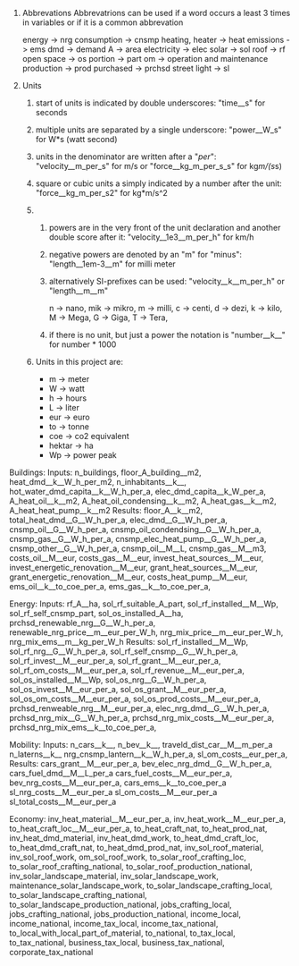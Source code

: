 
1. Abbrevations
    Abbrevatrions can be used if a word occurs a least 3 times in variables
    or if it is a common abbrevation

    energy -> nrg
    consumption -> cnsmp
    heating, heater -> heat
    emissions -> ems
    dmd -> demand
    A -> area
    electricity -> elec
    solar -> sol
    roof -> rf
    open space -> os
    portion -> part
    om -> operation and maintenance
    production -> prod
    purchased -> prchsd
    street light -> sl


2. Units
    1. start of units is indicated by double underscores:
        "time__s" for seconds
    2. multiple units are separated by a single underscore:
        "power__W_s" for W*s (watt second)
    3. units in the denominator are written after a "_per_":
        "velocity__m_per_s" for m/s or "force__kg_m_per_s_s" for kg*m/(s*s)
    4. square or cubic units a simply indicated by a number after the unit:
        "force__kg_m_per_s2" for kg*m/s^2
    5.  1. powers are in the very front of the unit declaration and another double score after it:
            "velocity__1e3__m_per_h" for km/h
        2. negative powers are denoted by an "m" for "minus":
            "length__1em-3__m" for milli meter
        3. alternatively SI-prefixes can be used:
            "velocity__k__m_per_h" or "length__m__m"

            n -> nano,
            mik -> mikro,
            m -> milli,
            c -> centi,
            d -> dezi,
            k -> kilo,
            M -> Mega,
            G -> Giga,
            T -> Tera,
        4. if there is no unit, but just a power the notation is
            "number__k__" for number * 1000

    6. Units in this project are:
        - m -> meter
        - W -> watt
        - h -> hours
        - L -> liter
        - eur -> euro
        - to -> tonne
        - coe -> co2 equivalent
        - hektar -> ha
        - Wp -> power peak


Buildings:
    Inputs:
        n_buildings,
        floor_A_building__m2,
        heat_dmd__k__W_h_per_m2,
        n_inhabitants__k__,
        hot_water_dmd_capita__k__W_h_per_a,
        elec_dmd_capita__k_W_per_a,
        A_heat_oil__k__m2,
        A_heat_oil_condensing__k__m2,
        A_heat_gas__k__m2,
        A_heat_heat_pump__k__m2
    Results:
        floor_A__k__m2,
        total_heat_dmd__G__W_h_per_a,
        elec_dmd__G__W_h_per_a,
        cnsmp_oil__G__W_h_per_a,
        cnsmp_oil_condendsing__G__W_h_per_a,
        cnsmp_gas__G__W_h_per_a,
        cnsmp_elec_heat_pump__G__W_h_per_a,
        cnsmp_other__G__W_h_per_a,
        cnsmp_oil__M__L,
        cnsmp_gas__M__m3,
        costs_oil__M__eur,
        costs_gas__M__eur,
        invest_heat_sources__M__eur,
        invest_energetic_renovation__M__eur,
        grant_heat_sources__M__eur,
        grant_energetic_renovation__M__eur,
        costs_heat_pump__M__eur,
        ems_oil__k__to_coe_per_a,
        ems_gas__k__to_coe_per_a,

Energy:
    Inputs:
        rf_A__ha,
        sol_rf_suitable_A_part,
        sol_rf_installed__M__Wp,
        sol_rf_self_cnsmp_part,
        sol_os_installed_A__ha,
        prchsd_renewable_nrg__G__W_h_per_a,
        renewable_nrg_price__m__eur_per_W_h,
        nrg_mix_price__m__eur_per_W_h,
        nrg_mix_ems__m__kg_per_W_h
    Results:
        sol_rf_installed__M__Wp,
        sol_rf_nrg__G__W_h_per_a,
        sol_rf_self_cnsmp__G__W_h_per_a,
        sol_rf_invest__M__eur_per_a,
        sol_rf_grant__M__eur_per_a,
        sol_rf_om_costs__M__eur_per_a,
        sol_rf_revenue__M__eur_per_a,
        sol_os_installed__M__Wp,
        sol_os_nrg__G__W_h_per_a,
        sol_os_invest__M__eur_per_a,
        sol_os_grant__M__eur_per_a,
        sol_os_om_costs__M__eur_per_a,
        sol_os_prod_costs__M__eur_per_a,
        prchsd_renweable_nrg__M__eur_per_a,
        elec_nrg_dmd__G__W_h_per_a,
        prchsd_nrg_mix__G__W_h_per_a,
        prchsd_nrg_mix_costs__M__eur_per_a,
        prchsd_nrg_mix_ems__k__to_coe_per_a,

Mobility:
    Inputs:
        n_cars__k__,
        n_bev__k__,
        traveld_dist_car__M__m_per_a
        n_laterns__k__
        nrg_cnsmp_lantern__k__W_h_per_a,
        sl_om_costs__eur_per_a,
    Results:
        cars_grant__M__eur_per_a,
        bev_elec_nrg_dmd__G__W_h_per_a,
        cars_fuel_dmd__M__L_per_a
        cars_fuel_costs__M__eur_per_a,
        bev_nrg_costs__M__eur_per_a,
        cars_ems__k__to_coe_per_a
        sl_nrg_costs__M__eur_per_a
        sl_om_costs__M__eur_per_a
        sl_total_costs__M__eur_per_a

Economy:
    inv_heat_material__M__eur_per_a,
    inv_heat_work__M__eur_per_a,
    to_heat_craft_loc__M__eur_per_a,
    to_heat_craft_nat,
    to_heat_prod_nat,
    inv_heat_dmd_material,
    inv_heat_dmd_work,
    to_heat_dmd_craft_loc,
    to_heat_dmd_craft_nat,
    to_heat_dmd_prod_nat,
    inv_sol_roof_material,
    inv_sol_roof_work,
    om_sol_roof_work,
    to_solar_roof_crafting_loc,
    to_solar_roof_crafting_national,
    to_solar_roof_production_national,
    inv_solar_landscape_material,
    inv_solar_landscape_work,
    maintenance_solar_landscape_work,
    to_solar_landscape_crafting_local,
    to_solar_landscape_crafting_national,
    to_solar_landscape_production_national,
    jobs_crafting_local,
    jobs_crafting_national,
    jobs_production_national,
    income_local,
    income_national,
    income_tax_local,
    income_tax_national,
    to_local_with_local_part_of_material,
    to_national,
    to_tax_local,
    to_tax_national,
    business_tax_local,
    business_tax_national,
    corporate_tax_national
